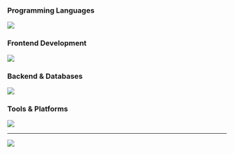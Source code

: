 <!-- Programming Languages -->
### Programming Languages
<p align="left">
  <img src="https://skillicons.dev/icons?i=js,ts,php&perline=10" />
</p>

<!-- Frontend Technologies -->
### Frontend Development
<p align="left">
  <img src="https://skillicons.dev/icons?i=react,nextjs,tailwindcss,materialui,html,css,webflow&perline=10" />
</p>

<!-- Backend & Databases -->
### Backend & Databases
<p align="left">
  <img src="https://skillicons.dev/icons?i=nodejs,express,mysql,mongodb,prisma&perline=10" />
</p>

<!-- Tools & Platforms -->
### Tools & Platforms
<p align="left">
  <img src="https://skillicons.dev/icons?i=git,github,npm,linux,bash,wordpress&perline=10" />
</p>

---

<!-- Most Used Languages -->
<p align="left">
  <img src="https://github-readme-stats.vercel.app/api/top-langs/?username=madhukazz&layout=compact&theme=react" />
</p>

